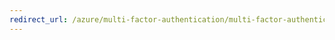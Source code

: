 ```yaml
---
redirect_url: /azure/multi-factor-authentication/multi-factor-authentication-end-user-signin
---
```

